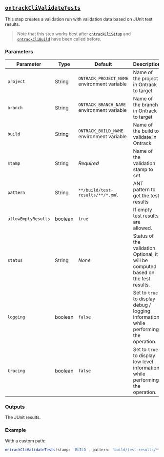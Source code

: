 ## [`ontrackCliValidateTests`](ontrackCliValidateTests.groovy)

This step creates a validation run with validation data based on JUnit test results.

> Note that this step works best after [`ontrackCliSetup`](ontrackCliSetup.md) and [`ontrackCliBuild`](ontrackCliBuild.md) have been called before.

### Parameters

| Parameter | Type | Default | Description |
|---|---|---|---|
| `project` | String | `ONTRACK_PROJECT_NAME` environment variable | Name of the project in Ontrack to target |
| `branch` | String | `ONTRACK_BRANCH_NAME` environment variable | Name of the branch in Ontrack to target |
| `build` | String | `ONTRACK_BUILD_NAME` environment variable | Name of the build to validate in Ontrack |
| `stamp` | String | _Required_ | Name of the validation stamp to set |
| `pattern` | String | `**/build/test-results/**/*.xml` | ANT pattern to get the test results |
| `allowEmptyResults` | boolean | `true` | If empty test results are allowed. |
| `status` | String | _None_ | Status of the validation. Optional, it will be computed based on the test results. |
| `logging` | boolean | `false` | Set to `true` to display debug / logging information while performing the operation. |
| `tracing` | boolean | `false` | Set to `true` to display low level information while performing the operation. |

### Outputs

The JUnit results.

### Example

With a custom path:

```groovy
ontrackCliValidateTests(stamp: 'BUILD', pattern: 'build/test-results/**/*.xml')
```
